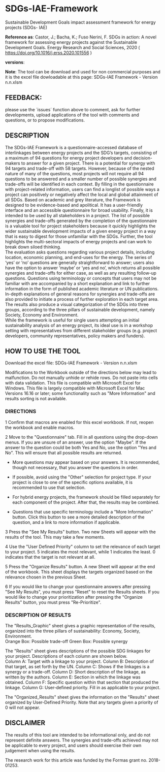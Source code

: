 # SDGs-IAE-Framework
Sustainable Development Goals impact assessment framework for energy projects (SDGs- IAE)

**Reference as**: Castor, J.; Bacha, K.; Fuso Nerini, F. SDGs in action: A novel framework for assessing energy projects against the Sustainable Development Goals. Energy Research and Social Sciences, 2020 ( https://doi.org/10.1016/j.erss.2020.101556 )

**versions**: 

**Note**: The tool can be download and used for non commercial purposes and it is the excel file dowloadable at this page: SDGs-IAE Framework - Version n.n.xlsm

## FEEDBACK: 
please use the ´issues´ function above to comment, ask for further developments, upload applications of the tool with comments and questions, or to propose modifications. 

## DESCRIPTION
The SDGs-IAE Framework is a questionnaire-accessed database of interlinkages between energy projects and the SDG’s targets, consisting of a maximum of 94 questions for energy project developers and decision-makers to answer for a given project. There is a potential for synergy with 94 targets and trade-off with 58 targets. However, because of the nested nature of many of the questions, most projects will not require all 94 questions to be answered and a smaller number of possible synergies and trade-offs will be identified in each context. By filling in the questionnaire  with project-related information, users can find a longlist of possible ways a project can positively or negatively affect the local and global attainment of all SDGs. Based on academic and grey literature, the Framework is designed to be evidence-based and apolitical. It has a user-friendly interface and an accessible questionnaire for broad usability. Finally, it is intended to be used by all stakeholders in a project. The list of possible synergies and trade-offs generated by the completion of the questionnaire is a valuable tool for project stakeholders because it quickly highlights the wider sustainable development impacts of a given energy project in a way that is easy to digest for those unfamiliar with the SDGs. Further, the tool highlights the multi-sectoral impacts of energy projects and can work to break down siloed thinking. 	
The evaluation asks questions regarding various project details, including location, economic planning, and end-uses for the energy. The series of ‘yes’ or ‘no’ questions are generally straightforward to answer; users also have the option to answer ‘maybe’ or ‘yes and no’, which returns all possible synergies and trade-offs for either case, as well as any resulting follow-up questions. Questions using terminology or concepts that users may not be familiar with are accompanied by a short explanation and link to further information in the form of published academic literature or UN publications. In-depth explanations of general reasons for synergies and trade-offs are also provided to initiate a process of further exploration in each target area. The results also produce a visual categorization of the SDGs into three groups, according to the three pillars of sustainable development, namely Society, Economy and Environment.	
While the framework is useful for single users attempting an initial sustainability analysis of an energy project, its ideal use is in a workshop setting with representatives from different stakeholder groups (e.g. project developers, community representatives, policy makers and funders).  	
	
## HOW TO USE THE TOOL
Download the excel file: SDGs-IAE Framework - Version n.n.xlsm

Modifications to the Workbook outside of the directions below may lead to malfunction. Do not manually unhide or rehide rows. Do not paste into cells with data validation.	
This file is compatible with Microsoft Excel for Windows. This file is largely compatible with Microsoft Excel for Mac Versions 16.16 or later; some functionality such as "More Information" and results sorting is not available.	
	
### DIRECTIONS	
	
1	Confirm that macros are enabled for this excel workbook. If not, reopen the workbook and enable macros. 
	
2	Move to the "Questionnaire" tab. Fill in all questions using the drop-down menus. If you are unsure of an answer, use the option "Maybe". If the answer to the question could be both Yes and No, use the option "Yes and No". This will ensure that all possible results are returned. 
	
*	More questions may appear based on your answers. It is recommended, though not necessary, that you answer the questions in order. 
	
*	If possible, avoid using the "Other" selection for project type. If your project is close to one of the specific options available, it is recommended to use that selection.
	
*	For hybrid energy projects, the framework should be filled separately for each component of the project. After that, the results may be combined.
	
*	Questions that use specific terminology include a "More Information" button. Click this button to see a more detailed description of the question, and a link to more information if applicable.
	
3	Press  the "See My Results" button. Two new Sheets will appear with the results of the tool. This may take a few moments. 
	
4	Use the "User Defined Priority" column to set the relevance of each target to your project. 5 indicates the most relevant, while 1 indicates the least. 0 indicates that the target is not relevant at all.
	
5	Press the "Organize Results" button. A new Sheet will appear at the end of the workbook. This sheet displays the targets organized based on the relevance chosen in the previous Sheet. 
	
6	If you would like to change your questionnaire answers after pressing "See My Results", you must press "Reset" to reset the Results sheets. If you would like to change your prioritization after pressing the "Organize Results" button, you must press "Re-Prioritize".
	
### DESCRIPTION OF RESULTS	
The "Results_Graphic" sheet gives a graphic representation of the results, organized into the three pillars of sustainability: Economy, Society, Environment.	
	Orange Box: Possible trade-off
	Green Box: Possible synergy 
	
The "Results" sheet gives descriptions of the possible SDG linkages for your project. Descriptions of each column are shown below. 	
	Column A: Target with a linkage to your project.
	Column B: Description of that target, as set forth by the UN.
	Column C: Shows if the linkages is a synergy or a trade-off.
	Column D: Short description of the linkage, as written by the authors. 
	Column E: Section in which the linkage was obtained. 
	Column F: Specific question within that section that produced the linkage. 
	Column G: User-defined priority. Fill in as applicable to your project. 
	
The "Organized_Results" sheet gives the information on the "Results" sheet organized by User-Defined Priority. Note that any targets given a priority of 0 will not appear. 			
	
## DISCLAIMER	
The results of this tool are intended to be informational only, and do not represent definite answers. The synergies and trade-offs achieved may not be applicable to every project, and users should exercise their own judgement when using the results. 	
	
The research work for this article was funded by the Formas grant no. 2018-01253.	
